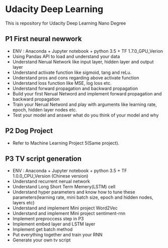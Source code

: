  # Udacity Deep Learning

This is repository for Udacity Deep Learning Nano Degree


## P1 First neural newwork
- ENV : Anaconda + Jupyter notebook + python 3.5 + TF 1.7.0_GPU_Verion
- Using Pandas API to load and understand your data
- Understand Nerual Network like input layer, hidden layer and output layer
- Understand activate function like sigmoid, tang and reLu.
- Understand pros and cons regarding above activate function
- Understand loss function like MSE, log loss etc.
- Understand forward propagation and backward propagation
- Build your first Nerual Netword and implement forward propagation and backward propagation
- Train your Nerual Netword and play with arguments like learning rate, epoch, hidden layer nodes etc.
- Test your model and answer what do you think of your model and why

## P2 Dog Project
- Refer to Machine Learning Project 5(Same project).


## P3 TV script generation
- ENV : Anaconda + Jupyter notebook + python 3.5 + TF 1.0.0_CPU_Version (Chinese version)
- Understand recurrent nerual network
- Understand Long Short Term Memery(LSTM) cell
- Understand hyper parameters and know how to tune these parameters(learning rate, mini batch size, epoch and hidden nodes, layers etc)
- Understand and implement Mini project Word2Vec
- Understand and implement Mini project sentiment-rnn
- Implement preproccess step in P3
- Implement embed layer and LSTM layer
- Implement get batch method
- Put everything together and train your RNN
- Generate your own tv script
